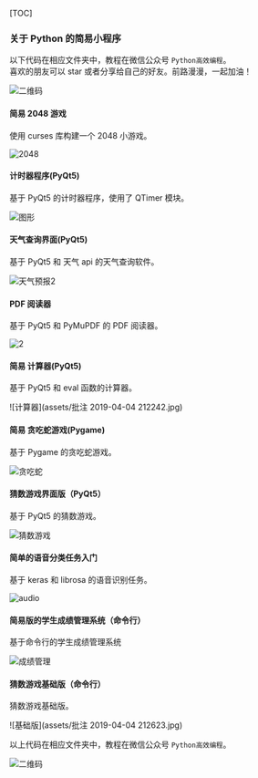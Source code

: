[TOC]
### 关于 Python 的简易小程序 

以下代码在相应文件夹中，教程在微信公众号 `Python高效编程`。\
喜欢的朋友可以 star 或者分享给自己的好友。前路漫漫，一起加油！

![二维码](assets/二维码-1554384755688.jpg)

#### 简易 2048 游戏 

使用 curses 库构建一个 2048 小游戏。

![2048](assets/捕获.PNG)



#### 计时器程序(PyQt5) 

基于 PyQt5 的计时器程序，使用了 QTimer 模块。

![图形](assets/图形.PNG)



#### 天气查询界面(PyQt5) 

基于 PyQt5 和 天气 api 的天气查询软件。

![天气预报2](assets/天气预报2.gif)



#### PDF 阅读器 

基于 PyQt5 和 PyMuPDF 的 PDF 阅读器。

![2](assets/2.gif)

#### 简易 计算器(PyQt5) 

基于 PyQt5 和 eval 函数的计算器。

![计算器](assets/批注 2019-04-04 212242.jpg)

#### 简易 贪吃蛇游戏(Pygame) 

基于 Pygame 的贪吃蛇游戏。

![贪吃蛇](assets/贪吃蛇[00-00-08--00-00-28].gif)
#### 猜数游戏界面版（PyQt5）

基于 PyQt5 的猜数游戏。

![猜数游戏](assets/weixin.gif)

#### 简单的语音分类任务入门 

基于 keras 和 librosa 的语音识别任务。

![audio](assets/audio.png)

#### 简易版的学生成绩管理系统（命令行） 

基于命令行的学生成绩管理系统

![成绩管理](assets/实现效果.PNG)

#### 猜数游戏基础版（命令行）

猜数游戏基础版。

![基础版](assets/批注 2019-04-04 212623.jpg)

以上代码在相应文件夹中，教程在微信公众号 `Python高效编程`。

![二维码](assets/二维码.jpg)
